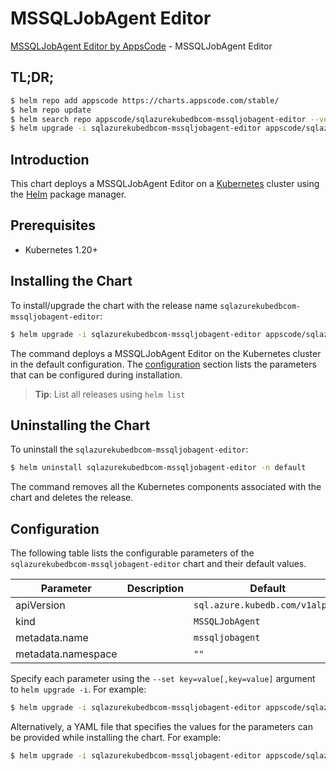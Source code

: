 # MSSQLJobAgent Editor

[MSSQLJobAgent Editor by AppsCode](https://appscode.com) - MSSQLJobAgent Editor

## TL;DR;

```bash
$ helm repo add appscode https://charts.appscode.com/stable/
$ helm repo update
$ helm search repo appscode/sqlazurekubedbcom-mssqljobagent-editor --version=v0.20.0
$ helm upgrade -i sqlazurekubedbcom-mssqljobagent-editor appscode/sqlazurekubedbcom-mssqljobagent-editor -n default --create-namespace --version=v0.20.0
```

## Introduction

This chart deploys a MSSQLJobAgent Editor on a [Kubernetes](http://kubernetes.io) cluster using the [Helm](https://helm.sh) package manager.

## Prerequisites

- Kubernetes 1.20+

## Installing the Chart

To install/upgrade the chart with the release name `sqlazurekubedbcom-mssqljobagent-editor`:

```bash
$ helm upgrade -i sqlazurekubedbcom-mssqljobagent-editor appscode/sqlazurekubedbcom-mssqljobagent-editor -n default --create-namespace --version=v0.20.0
```

The command deploys a MSSQLJobAgent Editor on the Kubernetes cluster in the default configuration. The [configuration](#configuration) section lists the parameters that can be configured during installation.

> **Tip**: List all releases using `helm list`

## Uninstalling the Chart

To uninstall the `sqlazurekubedbcom-mssqljobagent-editor`:

```bash
$ helm uninstall sqlazurekubedbcom-mssqljobagent-editor -n default
```

The command removes all the Kubernetes components associated with the chart and deletes the release.

## Configuration

The following table lists the configurable parameters of the `sqlazurekubedbcom-mssqljobagent-editor` chart and their default values.

|     Parameter      | Description |                  Default                   |
|--------------------|-------------|--------------------------------------------|
| apiVersion         |             | <code>sql.azure.kubedb.com/v1alpha1</code> |
| kind               |             | <code>MSSQLJobAgent</code>                 |
| metadata.name      |             | <code>mssqljobagent</code>                 |
| metadata.namespace |             | <code>""</code>                            |


Specify each parameter using the `--set key=value[,key=value]` argument to `helm upgrade -i`. For example:

```bash
$ helm upgrade -i sqlazurekubedbcom-mssqljobagent-editor appscode/sqlazurekubedbcom-mssqljobagent-editor -n default --create-namespace --version=v0.20.0 --set apiVersion=sql.azure.kubedb.com/v1alpha1
```

Alternatively, a YAML file that specifies the values for the parameters can be provided while
installing the chart. For example:

```bash
$ helm upgrade -i sqlazurekubedbcom-mssqljobagent-editor appscode/sqlazurekubedbcom-mssqljobagent-editor -n default --create-namespace --version=v0.20.0 --values values.yaml
```
